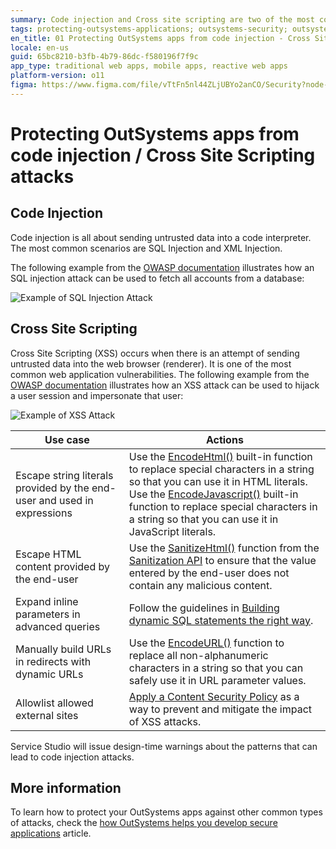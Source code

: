 ```yaml
---
summary: Code injection and Cross site scripting are two of the most common vulnerabilities in web applications. They are easily prevented with OutSystems Platform. Please note we recently replaced the term whitelist with allowlist across all OutSystems documentation.
tags: protecting-outsystems-applications; outsystems-security; outsystems-secure-applications; outsystems-code-injection; outsystems-cross-site-scripting;
en_title: 01 Protecting OutSystems apps from code injection - Cross Site Scripting attacks
locale: en-us
guid: 65bc8210-b3fb-4b79-86dc-f580196f7f9c
app_type: traditional web apps, mobile apps, reactive web apps
platform-version: o11
figma: https://www.figma.com/file/vTtFn5nl44ZLjUBYo2anCO/Security?node-id=305:319
---
```


# Protecting OutSystems apps from code injection / Cross Site Scripting attacks

## Code Injection

Code injection is all about sending untrusted data into a code interpreter. The most common scenarios are SQL Injection and XML Injection.

The following example from the [OWASP documentation](https://www.owasp.org/index.php/Top_10-2017_A1-Injection) illustrates how an SQL injection attack can be used to fetch all accounts from a database:

![Example of SQL Injection Attack](images/sql-injection-attack-example.png)

## Cross Site Scripting

Cross Site Scripting (XSS) occurs when there is an attempt of sending untrusted data into the web browser (renderer). It is one of the most common web application vulnerabilities.
The following example from the [OWASP documentation](https://www.owasp.org/index.php/Top_10-2017_A7-Cross-Site_Scripting_(XSS)) illustrates how an XSS attack can be used to hijack a user session and impersonate that user:

![Example of XSS Attack](images/xss-attack-example.png)

|**Use case** |**Actions**|
|-------------|-----------|
|Escape string literals provided by the end-user and used in expressions |Use the [EncodeHtml()](https://success.outsystems.com/Documentation/11/Reference/OutSystems_Language/Logic/Built-in_Functions/Text#EncodeHtml) built-in function to replace special characters in a string so that you can use it in HTML literals. <br/> Use the [EncodeJavascript()](https://success.outsystems.com/Documentation/11/Reference/OutSystems_Language/Logic/Built-in_Functions/Text#EncodeJavaScript) built-in function to replace special characters in a string so that you can use it in JavaScript literals. |
|Escape HTML content provided by the end-user |Use the [SanitizeHtml()](https://success.outsystems.com/Documentation/11/Reference/OutSystems_APIs/Sanitization_API#SanitizeHtml) function from the [Sanitization API](https://success.outsystems.com/Documentation/11/Reference/OutSystems_APIs/Sanitization_API) to ensure that the value entered by the end-user does not contain any malicious content. |
|Expand inline parameters in advanced queries |Follow the guidelines in [Building dynamic SQL statements the right way](https://success.outsystems.com/Documentation/Best_Practices/Building_dynamic_SQL_statements_the_right_way). |
|Manually build URLs in redirects with dynamic URLs |Use the [EncodeURL()](https://success.outsystems.com/Documentation/11/Reference/OutSystems_Language/Logic/Built-in_Functions/Text#EncodeUrl) function to replace all non-alphanumeric characters in a string so that you can safely use it in URL parameter values. |
|Allowlist allowed external sites |[Apply a Content Security Policy](https://success.outsystems.com/Documentation/11/Managing_the_Applications_Lifecycle/Secure_the_Applications/Apply_Content_Security_Policy) as a way to prevent and mitigate the impact of XSS attacks. |

Service Studio will issue design-time warnings about the patterns that can lead to code injection attacks. 

## More information

To learn how to protect your OutSystems apps against other common types of attacks, check the [how OutSystems helps you develop secure applications](intro.md) article.
